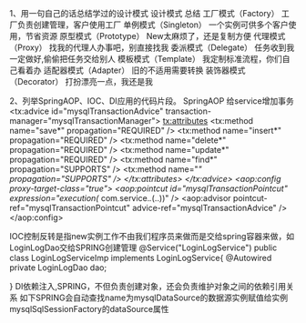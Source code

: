 1、用一句自己的话总结学过的设计模式
设计模式	总结
工厂模式（Factory）	工厂负责创建管理，客户使用工厂
单例模式（Singleton）	一个实例可供多个客户使用，节省资源
原型模式（Prototype）	New太麻烦了，还是复制方便
代理模式（Proxy）	找我的代理人办事吧，别直接找我
委派模式（Delegate）	任务收到我一定做好,偷偷把任务交给别人
模板模式（Template）	我定制标准流程，你们自己看着办
适配器模式（Adapter）	旧的不适用需要转换
装饰器模式（Decorator）	打扮漂亮一点，我还是我

2、列举SpringAOP、IOC、DI应用的代码片段。
SpringAOP 给service增加事务
	<!--  拦截器方式配置事务 -->
	<tx:advice id="mysqlTransactionAdvice" transaction-manager="mysqlTransactionManager">
		<tx:attributes>
			<tx:method name="save*" propagation="REQUIRED" />
			<tx:method name="insert*" propagation="REQUIRED" />
			<tx:method name="delete*" propagation="REQUIRED" />
            <tx:method name="update*" propagation="REQUIRED" />
			<tx:method name="find*" propagation="SUPPORTS" />
			<tx:method name="*" propagation="SUPPORTS" />
		</tx:attributes>
	</tx:advice>
	<aop:config proxy-target-class="true">
		<aop:pointcut id="mysqlTransactionPointcut" expression="execution(* com.service.*.*(..))" />
		<aop:advisor pointcut-ref="mysqlTransactionPointcut" advice-ref="mysqlTransactionAdvice" />
	</aop:config>
  
IOC控制反转是指new实例工作不由我们程序员来做而是交给spring容器来做，如LoginLogDao交给SPRING创建管理
@Service("LoginLogService")
public class LoginLogServiceImp implements LoginLogService{
	@Autowired
	private LoginLogDao dao;	

}
DI依赖注入,SPRING，不但负责创建对象，还会负责维护对象之间的依赖引用关系
如下SPRING会自动查找name为mysqlDataSource的数据源实例赋值给实例mysqlSqlSessionFactory的dataSource属性
<!-- MyBatis配置 -->
<bean id="mysqlSqlSessionFactory" class="org.mybatis.spring.SqlSessionFactoryBean">
    <!-- 指定数据源 -->
    <property name="dataSource" ref="mysqlDataSource" />
</bean>  
